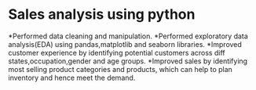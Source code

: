 # Sales analysis using python
*Performed data cleaning and manipulation.
*Performed exploratory data analysis(EDA) using pandas,matplotlib and seaborn libraries.
*Improved customer experience by identifying potential customers across diff states,occupation,gender and age groups.
*Improved sales by identifying most selling product categories and products, which can help to plan inventory and hence meet the demand.
